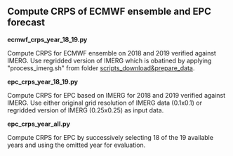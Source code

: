 ## Compute CRPS of ECMWF ensemble and EPC forecast

**ecmwf_crps_year_18_19.py**

Compute CRPS for ECMWF ensemble on 2018 and 2019 verified against IMERG. Use regridded version of IMERG which is obatined by applying "process_imerg.sh" from folder [scripts_download&prepare_data](scripts_download&prepare_data).

**epc_crps_year_18_19.py**

Compute CRPS for EPC based on IMERG for 2018 and 2019 verified against IMERG. Use either original grid resolution of IMERG data (0.1x0.1) or regridded version of IMERG (0.25x0.25) as input data. 

**epc_crps_year_all.py**

Compute CRPS for EPC by successively selecting 18 of the 19 available years and using the omitted year for evaluation. 



